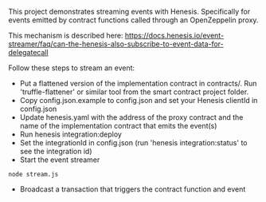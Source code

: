 This project demonstrates streaming events with Henesis. Specifically for events emitted by contract functions called through an OpenZeppelin proxy.

This mechanism is described here: https://docs.henesis.io/event-streamer/faq/can-the-henesis-also-subscribe-to-event-data-for-delegatecall

Follow these steps to stream an event:

* Put a flattened version of the implementation contract in contracts/. Run 'truffle-flattener' or similar tool from the smart contract project folder.
* Copy config.json.example to config.json and set your Henesis clientId in config.json
* Update henesis.yaml with the address of the proxy contract and the name of the implementation contract that emits the event(s)
* Run henesis integration:deploy
* Set the integrationId in config.json (run 'henesis integration:status' to see the integration id)
* Start the event streamer
```
node stream.js
```
* Broadcast a transaction that triggers the contract function and event
